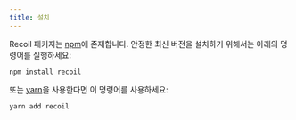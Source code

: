 ```yaml
---
title: 설치
---
```


Recoil 패키지는 <a href="https://www.npmjs.com/get-npm" target="_blank">npm</a>에 존재합니다. 안정한 최신 버전을 설치하기 위해서는 아래의 명령어를 실행하세요:

```shell
npm install recoil
```

또는 <a href="https://classic.yarnpkg.com/en/docs/install/" target="_blank">yarn</a>을 사용한다면 이 명령어를 사용하세요:

```shell
yarn add recoil
```
